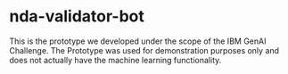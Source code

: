 # nda-validator-bot
This is the prototype we developed under the scope of the IBM GenAI Challenge.
The Prototype was used for demonstration purposes only and does not actually have the machine learning functionality.
